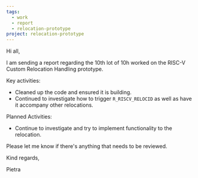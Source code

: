 ```yaml
---
tags:
  - work
  - report
  - relocation-prototype
project: relocation-prototype
---
```

Hi all,

I am sending a report regarding the 10th lot of 10h worked on the RISC-V
Custom Relocation Handling prototype.

Key activities:
* Cleaned up the code and ensured it is building.
* Continued to investigate how to trigger `R_RISCV_RELOCID` as well as have it
accompany other relocations.

Planned Activities:
* Continue to investigate and try to implement functionality to the relocation.

Please let me know if there's anything that needs to be reviewed.

Kind regards,

Pietra